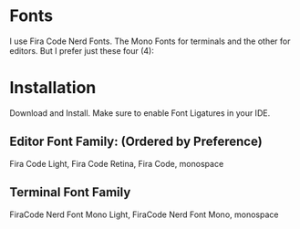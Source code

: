 # Fonts

I use Fira Code Nerd Fonts. The Mono Fonts for terminals and the other for editors. But I prefer just these four (4):

# Installation

Download and Install. Make sure to enable Font Ligatures in your IDE.

## Editor Font Family: (Ordered by Preference)

Fira Code Light, Fira Code Retina, Fira Code, monospace

## Terminal Font Family

FiraCode Nerd Font Mono Light, FiraCode Nerd Font Mono, monospace